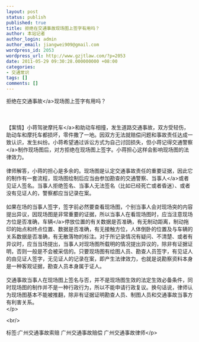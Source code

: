 ```yaml
---
layout: post
status: publish
published: true
title: 拒绝在交通事故现场图上签字有用吗？
author: 本站记者
author_login: admin
author_email: jiangwei909@gmail.com
wordpress_id: 2053
wordpress_url: http://www.gzjtlaw.com/?p=2053
date: 2011-05-29 09:30:28.000000000 +08:00
categories:
- 交通常识
tags: []
comments: []
---
```

<p>拒绝在<a>交通事故<&#47;a>现场图上签字有用吗？<br><br><br><br> 【案情】小蒋驾驶<a>摩托车<&#47;a>和助动车相撞，发生道路交通事故，双方受轻伤，助动车和摩托车都损坏，零件撒了一地。因双方无法就赔偿问题和事故责任达成一致认识，发生纠纷。小蒋希望通过诉讼方式为自己讨回损失，但小蒋记得<a>交通警察<&#47;a>制作现场图后，对方拒绝在现场图上签字。小蒋担心这样会影响现场图的法律效力。<br><br> 律师解答，小蒋的担心是多余的。现场图是认定交通事故责任的重要证据，因此它的制作有一套流程，现场图绘制后应当由参加勘查的交通警察、<a>当事人<&#47;a>或者见证人签名。当事人拒绝签名、当事人无法签名（比如已经死亡或者昏迷）、或者没有见证人的，警察都应当记录在案。<br><br> 如果在场的当事人签字，签字前必然要查看现场图，个别当事人会对现场突的内容提出异议，因现场图是非常重要的证据，所以当事人在看现场图时，应当注意现场方位是否准确，<a>车辆<&#47;a>停放位置的有关数据是否准确，有无制动距离，制动拖印的始点和终点位置、数据是否准确，有无接触方位，人体倒卧的位置及与车辆的关系数据是否准确，有无散落物的标注。对于所记录情况有疑问、不清楚、或者有异议时，应当当场提出，当事人对现场图所载明的情况提出异议的，除非有证据证明，否则一般是不会被采信的。只要现场图有绘图人员、勘查人员签字，有见证人的由见证人签字，无见证人的记录在案，即产生法律效力，也就是说勘察资料本身是一种客观证据，勘查人员本身属于证人。<br><br> 交通事故当事人在现场图上签名与否，并不是现场图生效的法定生效必备条件，同时现场图的制作并不是一种行政行为，所以不能申请行政复议。换句话说，律师认为现场图基本不能被推翻，除非有证据证明勘查人员、制图人员和交通事故当事方有利害关系。<br><&#47;p><br&#47;><p>标签:广州交通事故索赔 广州交通事故赔偿 广州交通事故律师<&#47;p>
